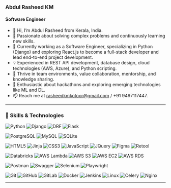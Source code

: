 ### Abdul Rasheed KM
#### Software Engineer

- 👋 Hi, I’m Abdul Rasheed from Kerala, India.
- 👀 Passionate about solving complex problems and continuously learning new skills.
- 🌱 Currently working as a Software Engineer, specializing in Python (Django) and exploring React.js to become a full-stack developer and lead end-to-end project development.
- 💡 Experienced in REST API development, database design, cloud technologies (AWS, Azure), and Python scripting.
- 💞️ Thrive in team environments, value collaboration, mentorship, and knowledge sharing.
- 🚀 Enthusiastic about hackathons and exploring emerging technologies like ML and DL.
- 📫 Reach me at rasheedkmkotoor@gmail.com / +91 9497117447.

___
### 🔧 Skills & Technologies


<!-- Backend Technologies -->
![Python](https://img.shields.io/badge/-Python-003B57?style=flat&logo=Python&logoColor=white)
![Django](https://img.shields.io/badge/-Django-092e20?style=flat&logo=Django&logoColor=white)
![DRF](https://img.shields.io/badge/-DRF-009688?style=flat&logo=drf&logoColor=white)
![Flask](https://img.shields.io/badge/-Flask-181717?style=flat&logo=Flask&logoColor=white)

<!-- Database Technologies -->
![PostgreSQL](https://img.shields.io/badge/-PostgreSQL-336791?style=flat&logo=PostgreSQL&logoColor=white)
![MySQL](https://img.shields.io/badge/-MySQL-0769AD?style=flat&logo=MySQL&logoColor=white)
![SQLite](https://img.shields.io/badge/-SQLite-003B57?style=flat&logo=SQLite&logoColor=white)

<!-- Frontend Technologies -->
![HTML5](https://img.shields.io/badge/-HTML5-E34F26?style=flat&logo=html5&logoColor=white)
![Jinja](https://img.shields.io/badge/-Jinja-0052CC?style=flat&logo=jinja&logoColor=white)
![CSS3](https://img.shields.io/badge/-CSS3-1572B6?style=flat&logo=css3&logoColor=white)
![JavaScript](https://img.shields.io/badge/-JavaScript-D1B000?style=flat&logo=JavaScript&logoColor=white) 
![JQuery](https://img.shields.io/badge/-JQuery-0769AD?style=flat&logo=JQuery&logoColor=white)
![Figma](https://img.shields.io/badge/-Figma-F24E1E?style=flat&logo=Figma&logoColor=white)
![Retool](https://img.shields.io/badge/-Retool-0066CC?style=flat&logo=Retool&logoColor=white)

<!-- Cloud Technologies -->
![Databricks](https://img.shields.io/badge/-Databricks-FF6A00?style=flat&logo=Databricks&logoColor=white)
![AWS Lambda](https://img.shields.io/badge/-AWS%20Lambda-FF6C00?style=flat&logo=awslambda&logoColor=white) 
![AWS S3](https://img.shields.io/badge/-AWS%20S3-569A31?style=flat&logo=amazons3&logoColor=white)
![AWS EC2](https://img.shields.io/badge/-AWS%20EC2-FF6C00?style=flat&logo=amazonec2&logoColor=white)
![AWS RDS](https://img.shields.io/badge/-AWS%20RDS-FF6C00?style=flat&logo=amazonrds&logoColor=white)

<!-- Testing, Automation, and Documentation -->
![Postman](https://img.shields.io/badge/-Postman-FF6C37?style=flat&logo=Postman&logoColor=white)
![Swagger](https://img.shields.io/badge/-Swagger-1F6F3A?style=flat&logo=Swagger&logoColor=white)
![Selenium](https://img.shields.io/badge/-Selenium-43B02A?style=flat&logo=Selenium&logoColor=white)
![Playwright](https://img.shields.io/badge/-Playwright-2B2B2B?style=flat&logo=Playwright&logoColor=black)

<!-- Tools and Platforms -->
![Git](https://img.shields.io/badge/-Git-F05032?style=flat&logo=Git&logoColor=white)
![GitHub](https://img.shields.io/badge/-GitHub-181717?style=flat&logo=GitHub)
![GitLab](https://img.shields.io/badge/-GitLab-FCA121?style=flat&logo=GitLab&logoColor=white)
![Docker](https://img.shields.io/badge/-Docker-2496ED?style=flat&logo=Docker&logoColor=white)
![Jenkins](https://img.shields.io/badge/-Jenkins-D24939?style=flat&logo=Jenkins&logoColor=white)
![Linux](https://img.shields.io/badge/-Linux-D1B000?style=flat&logo=Linux&logoColor=white)
![Celery](https://img.shields.io/badge/-Celery-1A4A2C?style=flat&logo=Celery&logoColor=white) 
![Nginx](https://img.shields.io/badge/-Nginx-009639?style=flat&logo=Nginx&logoColor=white)

---
